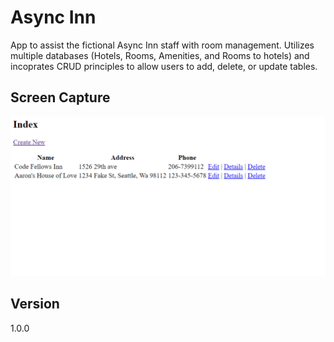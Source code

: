 # Async Inn
App to assist the fictional Async Inn staff with room management.  Utilizes multiple databases (Hotels, Rooms, Amenities, and Rooms to hotels) and incoprates CRUD principles to allow users to add, delete, or update tables.

## Screen Capture
![White Board](https://github.com/chillbnel/AsyncInn/blob/master/Lab13.png)

## Version
1.0.0
